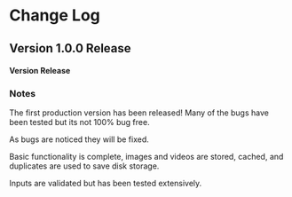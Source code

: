 # Change Log

## Version 1.0.0 Release

#### Version Release 

### Notes

The first production version has been released! Many of the bugs have been tested but its not 100% bug free.

As bugs are noticed they will be fixed.

Basic functionality is complete, images and videos are stored, cached, and duplicates are used to save disk storage.

Inputs are validated but has been tested extensively.
